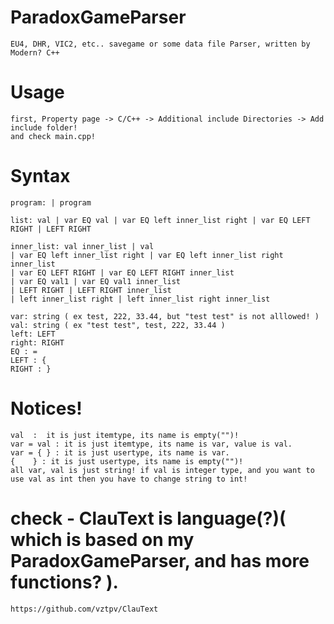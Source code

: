 # ParadoxGameParser
    EU4, DHR, VIC2, etc.. savegame or some data file Parser, written by Modern? C++

# Usage 
    first, Property page -> C/C++ -> Additional include Directories -> Add include folder!
    and check main.cpp! 
 
# Syntax
    program: | program 

    list: val | var EQ val | var EQ left inner_list right | var EQ LEFT RIGHT | LEFT RIGHT

    inner_list: val inner_list | val 
    | var EQ left inner_list right | var EQ left inner_list right inner_list
    | var EQ LEFT RIGHT | var EQ LEFT RIGHT inner_list
    | var EQ val1 | var EQ val1 inner_list
    | LEFT RIGHT | LEFT RIGHT inner_list
    | left inner_list right | left inner_list right inner_list

    var: string ( ex test, 222, 33.44, but "test test" is not alllowed! )
    val: string ( ex "test test", test, 222, 33.44 )
    left: LEFT
    right: RIGHT
    EQ : =
    LEFT : {
    RIGHT : }
    
# Notices!
    val  :  it is just itemtype, its name is empty("")!
    var = val : it is just itemtype, its name is var, value is val.
    var = { } : it is just usertype, its name is var.
    {    } : it is just usertype, its name is empty("")!
    all var, val is just string! if val is integer type, and you want to use val as int then you have to change string to int!
    
# check - ClauText is language(?)( which is based on my ParadoxGameParser, and has more functions? ).
    https://github.com/vztpv/ClauText
